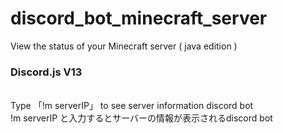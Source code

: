# discord_bot_minecraft_server
View the status of your Minecraft server ( java edition )
<br>
### Discord.js V13
<br>
Type 「!m serverIP」 to see server information discord bot
<br>
!m serverIP と入力するとサーバーの情報が表示されるdiscord bot
